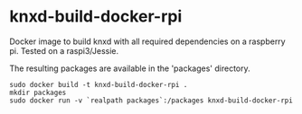 # knxd-build-docker-rpi
Docker image to build knxd with all required dependencies on a raspberry pi. Tested on a raspi3/Jessie.

The resulting packages are available in the 'packages' directory.
```
sudo docker build -t knxd-build-docker-rpi .
mkdir packages
sudo docker run -v `realpath packages`:/packages knxd-build-docker-rpi
```
